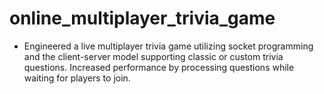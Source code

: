 # online_multiplayer_trivia_game
- Engineered a live multiplayer trivia game utilizing socket programming and the client-server model supporting classic or custom trivia questions. Increased performance by processing questions while waiting for players to join.